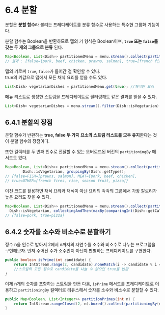 # 6.4 분할
분할은 **분할 함수**라 불리는 프레디케이트를 분류 함수로 사용하는 특수한 그룹화 기능이다.

분할 함수는 Boolean을 반환하므로 맵의 키 형식은 Boolean이며, **`true` 또는 `false`를 갖는 두 개의 그룹으로 분류** 된다.
```java
Map<Boolean, List<Dish>> partitionedMenu = menu.stream().collect(partitioningBy(Dish::isVegetarian));
// 결과 : {false=[pork, beef, chicken, prawns, salmon], true=[french fires, rice, season fruit, pizza]}
```
맵의 키로써 `true`, `false`가 들어간 걸 확인할 수 있다.<br>
true의 키값으로 맵에서 모든 채식 요리를 얻을 수도 있다.
```java
List<Dish> vegetarianDishes = partitionedMenu.get(true); //채식인 요리
```
메뉴 리스트로 생성한 스트림을 프레디케이트로 필터링해도 같은 결과를 얻을 수 있다.
```java
List<Dish> vegetarianDishes = menu.stream().filter(Dish::isVegetarian).collect(toList());
```
## 6.4.1 분할의 장점 
분할 함수가 반환하는 **true, false 두 가지 요소의 스트림 리스트를 모두 유지**한다는 것이 분할 함수의 장점이다.

또한 컬렉터를 두 번째 인수로 전달할 수 있는 오버로드된 버전의 `partitioningBy` 메서드도 있다.
```java
Map<Boolean, List<Dish>> partitionedMenu = menu.stream().collect(partitioningBy(
        Dish::isVegetarian, groupingBy(Dish::getType));
// {false=FISH=[prawns, salmon], MEAT=[pork, beef, chicken],
// true=OTHER=[french fires, rice, season fruit, pizza]}
```
이전 코드를 활용하면 채식 요리와 채식이 아닌 요리의 각각의 그룹에서 가장 칼로리가 높은 요리도 찾을 수 있다.
```java
Map<Boolean, List<Dish>> partitionedMenu = menu.stream().collect(partitioningBy(
  Dish::isVegetarian, collectingAndThen(maxBy(comparingInt(Dish::getCalories)), Optional::get));
// {false=pork, true=pizza}
```
## 6.4.2 숫자를 소수와 비소수로 분할하기
정수 n을 인수로 받아서 2에서 n까지의 자연수를 소수와 비소수로 나누는 프로그램을 구현해보자.
먼저 주어진 수가 소수인지 아닌지 판별하는 프레디케이트를 구현한다.
```java
public boolean isPrime(int candidate) {
    return IntStream.range(2, candidate).noneMatch(i -> candidate % i == 0);
    //스트림의 모든 정수로 candidate를 나눌 수 없으면 true를 반환   
}
```
이제 n개의 숫자를 포함하는 스트림을 만든 다음, `isPrime` 메서드를 프레디케이트로 이용하고 `partitioningBy` 컬렉터로 리듀스해서 숫자를 소수와 비소수로 분할할 수 있다.
```java
public Map<Boolean, List<Integer>> partitionPrimes(int n) {
    return IntStream.rangeClosed(2, n).boxed().collect(partitioningBy(candidate -> isPrime(candidate)));
}
```